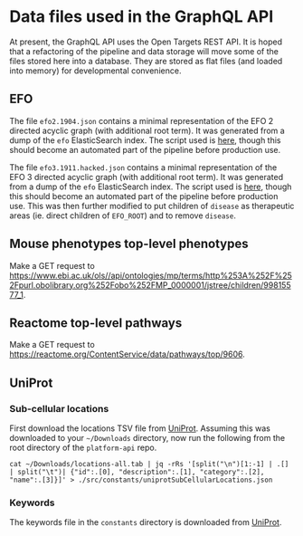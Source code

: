 # Data files used in the GraphQL API

At present, the GraphQL API uses the Open Targets REST API. It is hoped that a refactoring of the pipeline and data storage will move some of the files stored here into a database. They are stored as flat files (and loaded into memory) for developmental convenience.

## EFO

The file `efo2.1904.json` contains a minimal representation of the EFO 2 directed acyclic graph (with additional root term). It was generated from a dump of the `efo` ElasticSearch index. The script used is [here](https://github.com/peatroot/efo-vis/blob/master/efo_parser.py), though this should become an automated part of the pipeline before production use.

The file `efo3.1911.hacked.json` contains a minimal representation of the EFO 3 directed acyclic graph (with additional root term). It was generated from a dump of the `efo` ElasticSearch index. The script used is [here](https://github.com/peatroot/efo-vis/blob/master/efo_parser.py), though this should become an automated part of the pipeline before production use. This was then further modified to put children of `disease` as therapeutic areas (ie. direct children of `EFO_ROOT`) and to remove `disease`.

## Mouse phenotypes top-level phenotypes

Make a GET request to https://www.ebi.ac.uk/ols//api/ontologies/mp/terms/http%253A%252F%252Fpurl.obolibrary.org%252Fobo%252FMP_0000001/jstree/children/99815577_1.

## Reactome top-level pathways

Make a GET request to https://reactome.org/ContentService/data/pathways/top/9606.

## UniProt

### Sub-cellular locations

First download the locations TSV file from [UniProt](https://www.uniprot.org/locations/). Assuming this was downloaded to your `~/Downloads` directory, now run the following from the root directory of the `platform-api` repo.

```
cat ~/Downloads/locations-all.tab | jq -rRs '[split("\n")[1:-1] | .[] | split("\t")| {"id":.[0], "description":.[1], "category":.[2], "name":.[3]}]' > ./src/constants/uniprotSubCellularLocations.json
```

### Keywords

The keywords file in the `constants` directory is downloaded from [UniProt](https://www.uniprot.org/docs/keywlist.txt).

